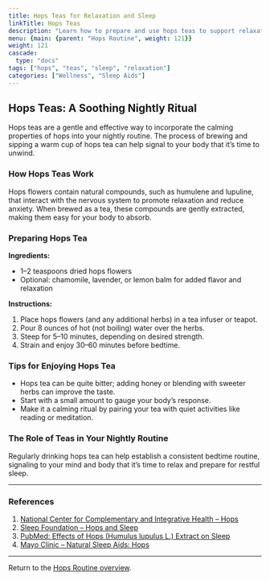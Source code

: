 ```yaml
---
title: Hops Teas for Relaxation and Sleep
linkTitle: Hops Teas
description: "Learn how to prepare and use hops teas to support relaxation and better sleep."
menu: {main: {parent: "Hops Routine", weight: 121}}
weight: 121
cascade: 
  type: "docs"
tags: ["hops", "teas", "sleep", "relaxation"]
categories: ["Wellness", "Sleep Aids"]
---
```


## Hops Teas: A Soothing Nightly Ritual

Hops teas are a gentle and effective way to incorporate the calming properties of hops into your nightly routine. The process of brewing and sipping a warm cup of hops tea can help signal to your body that it’s time to unwind.

### How Hops Teas Work

Hops flowers contain natural compounds, such as humulene and lupuline, that interact with the nervous system to promote relaxation and reduce anxiety. When brewed as a tea, these compounds are gently extracted, making them easy for your body to absorb.

### Preparing Hops Tea

**Ingredients:**
- 1–2 teaspoons dried hops flowers
- Optional: chamomile, lavender, or lemon balm for added flavor and relaxation

**Instructions:**
1. Place hops flowers (and any additional herbs) in a tea infuser or teapot.
2. Pour 8 ounces of hot (not boiling) water over the herbs.
3. Steep for 5–10 minutes, depending on desired strength.
4. Strain and enjoy 30–60 minutes before bedtime.

### Tips for Enjoying Hops Tea

- Hops tea can be quite bitter; adding honey or blending with sweeter herbs can improve the taste.
- Start with a small amount to gauge your body’s response.
- Make it a calming ritual by pairing your tea with quiet activities like reading or meditation.

### The Role of Teas in Your Nightly Routine

Regularly drinking hops tea can help establish a consistent bedtime routine, signaling to your mind and body that it’s time to relax and prepare for restful sleep.

---

### References

1. [National Center for Complementary and Integrative Health – Hops](https://www.nccih.nih.gov/health/hops)
2. [Sleep Foundation – Hops and Sleep](https://www.sleepfoundation.org/sleep-aids/hops)
3. [PubMed: Effects of Hops (Humulus lupulus L.) Extract on Sleep](https://pubmed.ncbi.nlm.nih.gov/19500096/)
4. [Mayo Clinic – Natural Sleep Aids: Hops](https://www.mayoclinic.org/healthy-lifestyle/adult-health/expert-answers/herbal-sleep-aids/faq-20057954)

---

Return to the [Hops Routine overview](../_index.md).